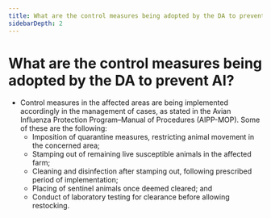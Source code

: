 ```yaml
---
title: What are the control measures being adopted by the DA to prevent AI?
sidebarDepth: 2
---
```


# What are the control measures being adopted by the DA to prevent AI?


 - Control measures in the affected areas are being implemented accordingly in the management of cases, as stated in the Avian Influenza Protection Program–Manual of Procedures (AIPP-MOP). Some of these are the following:
     - Imposition of quarantine measures, restricting animal movement in the concerned area;
     - Stamping out of remaining live susceptible animals in the affected farm;
     - Cleaning and disinfection after stamping out, following prescribed period of implementation;
     - Placing of sentinel animals once deemed cleared; and
     - Conduct of laboratory testing for clearance before allowing restocking.
